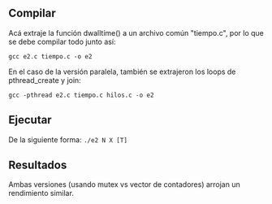 ## Compilar
Acá extraje la función dwalltime() a un archivo común "tiempo.c", por lo que se debe compilar todo junto así:

```gcc e2.c tiempo.c -o e2```

En el caso de la versión paralela, también se extrajeron los loops de pthread_create y join:

```gcc -pthread e2.c tiempo.c hilos.c -o e2```

## Ejecutar
De la siguiente forma: ```./e2 N X [T]```

## Resultados
Ambas versiones (usando mutex vs vector de contadores) arrojan un rendimiento similar.